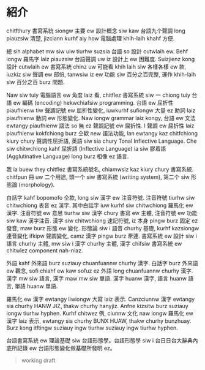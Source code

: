 # 紹介

chitfthury 書寫系統 siongw 主要 ew 設計概念 siw kaw 台語九个聲調 long piauzsiw 清楚, jizciann kurhf aiy how 電腦處理 khih-laih khahf 方便.

總 sih alphabet mw siw uiw tiurhw suzsia 台語 so 設計 cutwlaih ew. Behf iongw 羅馬字 laiz piauzsiw 台語聲調 uw iz 設計上 ew 困難度. Suizjienz kong 設計 cutwlaih ew 書寫系統 chinz uw 可能看 khih laih siw 各樣各樣 ew 款, iuzkiz siw 聲調 ew 部份, tanwsiw iz ew 功能 siw 百分之百完整, 運作 khih-laih siw 百分之百 burz 問題.

Naw siw tuiy 電腦語言 ew 角度 laiz 看, chitflez 書寫系統 siw 一 chiong tuiy 台語 ew 編碼 (encoding) hekwchiafsiw programming. 台語 ew 屈折性 piaufhienw tiw 聲調記號 ew 屈折性變化, iuwkurhf sufiongw 大量 ez 助詞 laiz piaufhienw 動詞 ew 形態變化. Naw iongw grammar laiz kongy, 台語 ew 文法 ewtangy piaufhienw 語法 so 無 ez 聲調記號 ew 屈折性. I 聲調 ew 屈折性 laiz piaufhienw kokfchiong burz 仝欵 new 語法功能, lan ewtangy kaz chitfchiong kiury chury 聲調性屈折語, 英語 siw sia chury Tonal Inflective Language. Che siw chitwchiong kahf 屈折語 (Inflective Language) ia siw 膠着語 (Agglutinative Language) long burz 相像 ez 語言.

我 ia buew they chitflez 書寫系統號名, chiamwsiz kaz kiury chury 書寫系統. chitfpun 冊 uw 二个用途, 頭一个 siw 書寫系統 (writing system), 第二个 siw 形態論 (morphology).

白話字 kahf bopomofo 仝款, long siw 漢字 ew 注音符號. 注音符號 tiurhw siw chitwchiong 表音 ez 漢字. 其中白話字 iuw kurhf siw chitwchiong 羅馬化 ew 漢字. 注音符號 ew 意思 tiurhw siw 漢字 chury 書寫 ew 主體, 注音符號 ew 功能 siw kaw 漢字注音. 漢字 siw chitwchiong 速記符號, iz 本身 pingw burz 固定 ez 發音, maw burz 形態 ew 變化. 形態論 siw i 語音 churhy 基礎, kurhf kazsiongw 連音變化 ifkipw 聲調變化, camz 漢字 pingw burz 牽連. 書寫系統 ew 設計 siw i 語言 churhy 主體, mw siw i 漢字 churhy 主體, 漢字 chifsiw 書寫系統 ew chitwlez component nah-niaz.

外語 kahf 外來語 burz suziauy chuanfuannw churhy 漢字. 白話字 burz 外來語 ew 觀念, sofi chiahf ew kaw sofuz ez 外語 long chuanfuannw churhy 漢字. 漢字 mw siw 語言, 漢字 maw mw siw 單語. 漢字 huanw 漢字, 語言 huanw 語言, 單語 huanw 單語.

羅馬化 ew 漢字 ewtangy liwiongw 大寫 laiz 表示. Canzciunnw 漢字 ewtangy sia churhy HANW JIZ, thakw churhy hanyjiz. Anfne kizsitw burz suziauy iongw tiurhw hyphen. Kurhf chitwez 例, ciunnw 文化 naw iongw 羅馬化 ew 漢字 laiz 表示, ewtangy sia churhy BUNX HUAW, thakw churhy bunzhuay. Burz kong itftingw suziauy ingw tiurhw suziauy ingw tiurhw hyphen.

台語書寫系統 ew 理論基礎 siw 台語形態學。台語形態學 siw i 台日日台大辭典內底所記錄 ew 台語形態變化做基礎所發明 ez。

> working draft
